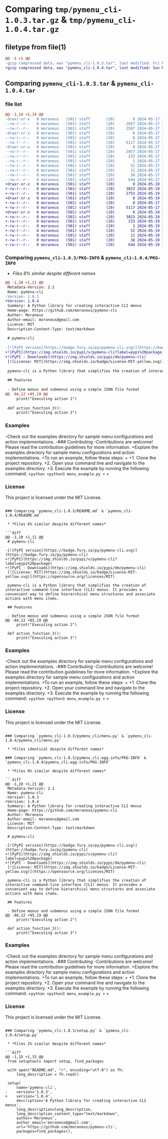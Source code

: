# Comparing `tmp/pymenu_cli-1.0.3.tar.gz` & `tmp/pymenu_cli-1.0.4.tar.gz`

## filetype from file(1)

```diff
@@ -1 +1 @@
-gzip compressed data, was "pymenu_cli-1.0.3.tar", last modified: Fri May 17 19:25:59 2024, max compression
+gzip compressed data, was "pymenu_cli-1.0.4.tar", last modified: Sun May 19 18:07:16 2024, max compression
```

## Comparing `pymenu_cli-1.0.3.tar` & `pymenu_cli-1.0.4.tar`

### file list

```diff
@@ -1,14 +1,14 @@
-drwxr-xr-x   0 moraneus   (501) staff       (20)        0 2024-05-17 19:25:59.132922 pymenu_cli-1.0.3/
--rw-r--r--   0 moraneus   (501) staff       (20)     2857 2024-05-17 19:25:59.132721 pymenu_cli-1.0.3/PKG-INFO
--rw-r--r--   0 moraneus   (501) staff       (20)     2587 2024-05-17 18:53:28.000000 pymenu_cli-1.0.3/README.md
-drwxr-xr-x   0 moraneus   (501) staff       (20)        0 2024-05-17 19:25:59.131586 pymenu_cli-1.0.3/pymenu_cli/
--rw-r--r--   0 moraneus   (501) staff       (20)        0 2024-05-17 18:45:03.000000 pymenu_cli-1.0.3/pymenu_cli/__init__.py
--rw-r--r--   0 moraneus   (501) staff       (20)     5117 2024-05-17 18:51:29.000000 pymenu_cli-1.0.3/pymenu_cli/menu.py
-drwxr-xr-x   0 moraneus   (501) staff       (20)        0 2024-05-17 19:25:59.132547 pymenu_cli-1.0.3/pymenu_cli.egg-info/
--rw-r--r--   0 moraneus   (501) staff       (20)     2857 2024-05-17 19:25:59.000000 pymenu_cli-1.0.3/pymenu_cli.egg-info/PKG-INFO
--rw-r--r--   0 moraneus   (501) staff       (20)      233 2024-05-17 19:25:59.000000 pymenu_cli-1.0.3/pymenu_cli.egg-info/SOURCES.txt
--rw-r--r--   0 moraneus   (501) staff       (20)        1 2024-05-17 19:25:59.000000 pymenu_cli-1.0.3/pymenu_cli.egg-info/dependency_links.txt
--rw-r--r--   0 moraneus   (501) staff       (20)       52 2024-05-17 19:25:59.000000 pymenu_cli-1.0.3/pymenu_cli.egg-info/entry_points.txt
--rw-r--r--   0 moraneus   (501) staff       (20)       11 2024-05-17 19:25:59.000000 pymenu_cli-1.0.3/pymenu_cli.egg-info/top_level.txt
--rw-r--r--   0 moraneus   (501) staff       (20)       38 2024-05-17 19:25:59.132958 pymenu_cli-1.0.3/setup.cfg
--rw-r--r--   0 moraneus   (501) staff       (20)      644 2024-05-17 19:25:57.000000 pymenu_cli-1.0.3/setup.py
+drwxr-xr-x   0 moraneus   (501) staff       (20)        0 2024-05-19 18:07:16.011323 pymenu_cli-1.0.4/
+-rw-r--r--   0 moraneus   (501) staff       (20)     3023 2024-05-19 18:07:16.011036 pymenu_cli-1.0.4/PKG-INFO
+-rw-r--r--   0 moraneus   (501) staff       (20)     2753 2024-05-19 18:06:42.000000 pymenu_cli-1.0.4/README.md
+drwxr-xr-x   0 moraneus   (501) staff       (20)        0 2024-05-19 18:07:16.008799 pymenu_cli-1.0.4/pymenu_cli/
+-rw-r--r--   0 moraneus   (501) staff       (20)        0 2024-05-17 18:45:03.000000 pymenu_cli-1.0.4/pymenu_cli/__init__.py
+-rw-r--r--   0 moraneus   (501) staff       (20)     5117 2024-05-17 18:51:29.000000 pymenu_cli-1.0.4/pymenu_cli/menu.py
+drwxr-xr-x   0 moraneus   (501) staff       (20)        0 2024-05-19 18:07:16.010025 pymenu_cli-1.0.4/pymenu_cli.egg-info/
+-rw-r--r--   0 moraneus   (501) staff       (20)     3023 2024-05-19 18:07:15.000000 pymenu_cli-1.0.4/pymenu_cli.egg-info/PKG-INFO
+-rw-r--r--   0 moraneus   (501) staff       (20)      233 2024-05-19 18:07:15.000000 pymenu_cli-1.0.4/pymenu_cli.egg-info/SOURCES.txt
+-rw-r--r--   0 moraneus   (501) staff       (20)        1 2024-05-19 18:07:15.000000 pymenu_cli-1.0.4/pymenu_cli.egg-info/dependency_links.txt
+-rw-r--r--   0 moraneus   (501) staff       (20)       52 2024-05-19 18:07:15.000000 pymenu_cli-1.0.4/pymenu_cli.egg-info/entry_points.txt
+-rw-r--r--   0 moraneus   (501) staff       (20)       11 2024-05-19 18:07:15.000000 pymenu_cli-1.0.4/pymenu_cli.egg-info/top_level.txt
+-rw-r--r--   0 moraneus   (501) staff       (20)       38 2024-05-19 18:07:16.011372 pymenu_cli-1.0.4/setup.cfg
+-rw-r--r--   0 moraneus   (501) staff       (20)      644 2024-05-19 18:01:22.000000 pymenu_cli-1.0.4/setup.py
```

### Comparing `pymenu_cli-1.0.3/PKG-INFO` & `pymenu_cli-1.0.4/PKG-INFO`

 * *Files 8% similar despite different names*

```diff
@@ -1,20 +1,21 @@
 Metadata-Version: 2.1
 Name: pymenu-cli
-Version: 1.0.3
+Version: 1.0.4
 Summary: A Python library for creating interactive CLI menus
 Home-page: https://github.com/moraneus/pymenu-cli
 Author: Moraneus
 Author-email: moraneus@gmail.com
 License: MIT
 Description-Content-Type: text/markdown
 
 # pymenu-cli
 
-[![PyPI version](https://badge.fury.io/py/pymenu-cli.svg)](https://badge.fury.io/py/pymenu-cli)
+![PyPI](https://img.shields.io/pypi/v/pymenu-cli?label=pypi%20package)
+![PyPI - Downloads](https://img.shields.io/pypi/dm/pymenu-cli)
 [![License: MIT](https://img.shields.io/badge/License-MIT-yellow.svg)](https://opensource.org/licenses/MIT)
 
 pymenu-cli is a Python library that simplifies the creation of interactive command-line interface (CLI) menus. It provides a convenient way to define hierarchical menu structures and associate actions with menu items.
 
 ## Features
 
 - Define menus and submenus using a simple JSON file format
@@ -94,12 +95,19 @@
     print("Executing action 2")
 
 def action_function_3():
     print("Executing action 3")
 ```
 
 ### Examples
-Check out the examples directory for sample menu configurations and action implementations.
-### Contributing
-Contributions are welcome! Please read the contribution guidelines for more information.
+Explore the examples directory for sample menu configurations and action implementations. 
+To run an example, follow these steps:
+
+1. Clone the project repository.
+2. Open your command line and navigate to the examples directory.
+3. Execute the example by running the following command:
+```python
+python3 menu_example.py
+```
+
 ### License
 This project is licensed under the MIT License.
```

### Comparing `pymenu_cli-1.0.3/README.md` & `pymenu_cli-1.0.4/README.md`

 * *Files 6% similar despite different names*

```diff
@@ -1,10 +1,11 @@
 # pymenu-cli
 
-[![PyPI version](https://badge.fury.io/py/pymenu-cli.svg)](https://badge.fury.io/py/pymenu-cli)
+![PyPI](https://img.shields.io/pypi/v/pymenu-cli?label=pypi%20package)
+![PyPI - Downloads](https://img.shields.io/pypi/dm/pymenu-cli)
 [![License: MIT](https://img.shields.io/badge/License-MIT-yellow.svg)](https://opensource.org/licenses/MIT)
 
 pymenu-cli is a Python library that simplifies the creation of interactive command-line interface (CLI) menus. It provides a convenient way to define hierarchical menu structures and associate actions with menu items.
 
 ## Features
 
 - Define menus and submenus using a simple JSON file format
@@ -84,12 +85,19 @@
     print("Executing action 2")
 
 def action_function_3():
     print("Executing action 3")
 ```
 
 ### Examples
-Check out the examples directory for sample menu configurations and action implementations.
-### Contributing
-Contributions are welcome! Please read the contribution guidelines for more information.
+Explore the examples directory for sample menu configurations and action implementations. 
+To run an example, follow these steps:
+
+1. Clone the project repository.
+2. Open your command line and navigate to the examples directory.
+3. Execute the example by running the following command:
+```python
+python3 menu_example.py
+```
+
 ### License
 This project is licensed under the MIT License.
```

### Comparing `pymenu_cli-1.0.3/pymenu_cli/menu.py` & `pymenu_cli-1.0.4/pymenu_cli/menu.py`

 * *Files identical despite different names*

### Comparing `pymenu_cli-1.0.3/pymenu_cli.egg-info/PKG-INFO` & `pymenu_cli-1.0.4/pymenu_cli.egg-info/PKG-INFO`

 * *Files 8% similar despite different names*

```diff
@@ -1,20 +1,21 @@
 Metadata-Version: 2.1
 Name: pymenu-cli
-Version: 1.0.3
+Version: 1.0.4
 Summary: A Python library for creating interactive CLI menus
 Home-page: https://github.com/moraneus/pymenu-cli
 Author: Moraneus
 Author-email: moraneus@gmail.com
 License: MIT
 Description-Content-Type: text/markdown
 
 # pymenu-cli
 
-[![PyPI version](https://badge.fury.io/py/pymenu-cli.svg)](https://badge.fury.io/py/pymenu-cli)
+![PyPI](https://img.shields.io/pypi/v/pymenu-cli?label=pypi%20package)
+![PyPI - Downloads](https://img.shields.io/pypi/dm/pymenu-cli)
 [![License: MIT](https://img.shields.io/badge/License-MIT-yellow.svg)](https://opensource.org/licenses/MIT)
 
 pymenu-cli is a Python library that simplifies the creation of interactive command-line interface (CLI) menus. It provides a convenient way to define hierarchical menu structures and associate actions with menu items.
 
 ## Features
 
 - Define menus and submenus using a simple JSON file format
@@ -94,12 +95,19 @@
     print("Executing action 2")
 
 def action_function_3():
     print("Executing action 3")
 ```
 
 ### Examples
-Check out the examples directory for sample menu configurations and action implementations.
-### Contributing
-Contributions are welcome! Please read the contribution guidelines for more information.
+Explore the examples directory for sample menu configurations and action implementations. 
+To run an example, follow these steps:
+
+1. Clone the project repository.
+2. Open your command line and navigate to the examples directory.
+3. Execute the example by running the following command:
+```python
+python3 menu_example.py
+```
+
 ### License
 This project is licensed under the MIT License.
```

### Comparing `pymenu_cli-1.0.3/setup.py` & `pymenu_cli-1.0.4/setup.py`

 * *Files 2% similar despite different names*

```diff
@@ -1,15 +1,15 @@
 from setuptools import setup, find_packages
 
 with open("README.md", "r", encoding="utf-8") as fh:
     long_description = fh.read()
 
 setup(
     name='pymenu-cli',
-    version='1.0.3',
+    version='1.0.4',
     description='A Python library for creating interactive CLI menus',
     long_description=long_description,
     long_description_content_type="text/markdown",
     author='Moraneus',
     author_email='moraneus@gmail.com',
     url='https://github.com/moraneus/pymenu-cli',
     packages=find_packages(),
```

